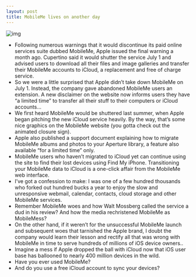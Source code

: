```yaml
---
layout: post
title: MobileMe lives on another day
---
```

![img](http://media.idownloadblog.com/wp-content/uploads/2012/07/MobileMe-is-closed.jpg)
* Following numerous warnings that it would discontinue its paid online services suite dubbed MobileMe, Apple issued the final warning a month ago. Cupertino said it would shutter the service July 1 and advised users to download all their files and image galleries and transfer their MobileMe accounts to iCloud, a replacement and free of charge service.
* So we were a little surprised that Apple didn’t take down MobileMe on July 1. Instead, the company gave abandoned MobileMe users an extension. A new disclaimer on the website now informs users they have “a limited time” to transfer all their stuff to their computers or iCloud accounts…
* We first heard MobileMe would be shuttered last summer, when Apple began pitching the new iCloud service heavily. By the way, that’s some nice graphics on the MobileMe website (you gotta check out the animated closure sign).
* Apple also published a support document explaining how to migrate MobileMe albums and photos to your Aperture library, a feature also available “for a limited time” only.
* MobileMe users who haven’t migrated to iCloud yet can continue using the site to find their lost devices using Find My iPhone. Transitioning your MobileMe data to iCloud is a one-click affair from the MobileMe web interface.
* I’ve got a confession to make: I was one of a few hundred thousands who forked out hundred bucks a year to enjoy the slow and unresponsive webmail, calendar, contacts, cloud storage and other MobileMe services.
* Remember MobileMe woes and how Walt Mossberg called the service a dud in his review? And how the media rechristened MobileMe as MobileMess?
* On the other hand, if it weren’t for the unsuccessful MobileMe launch and subsequent woes that tarnished the Apple brand, I doubt the company would learn their lesson and rectify all that was wrong with MobileMe in time to serve hundreds of millions of iOS device owners..
* Imagine a mess if Apple dropped the ball with iCloud now that iOS user base has ballooned to nearly 400 million devices in the wild.
* Have you ever used MobileMe?
* And do you use a free iCloud account to sync your devices?

